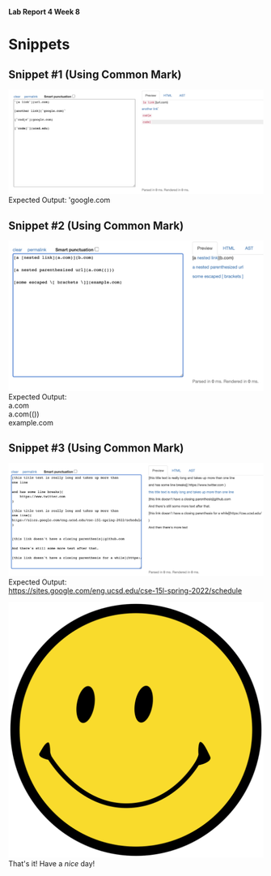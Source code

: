 **Lab Report 4 Week 8**

# Snippets

## **Snippet #1 (Using Common Mark)**
![generate ssh](Images/Snippet1.png)
Expected Output: 'google.com

## **Snippet #2 (Using Common Mark)**
![generate ssh](Images/Snippet2.png)
Expected Output:  
a.com  
a.com(())  
example.com

## **Snippet #3 (Using Common Mark)**
![generate ssh](Images/Snippet3.png)
Expected Output:  
https://sites.google.com/eng.ucsd.edu/cse-15l-spring-2022/schedule

![Happy Face](Images/happyface.png)
That's it! Have a _nice_ day! 